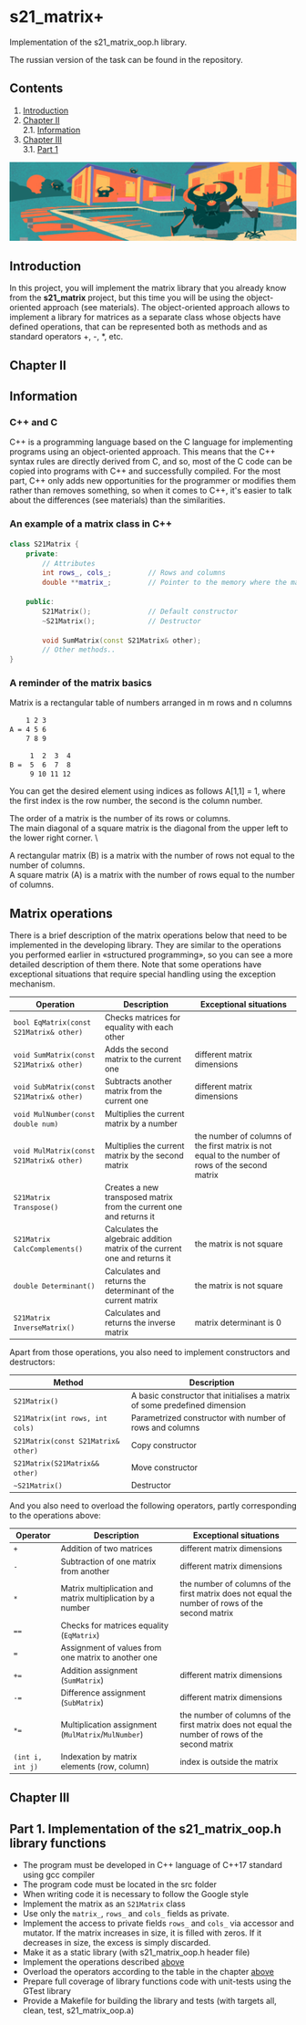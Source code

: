 # s21_matrix+

Implementation of the s21_matrix_oop.h library.

The russian version of the task can be found in the repository.

## Contents

1. [Introduction](#introduction)
2. [Chapter II](#chapter-ii) \
   2.1. [Information](#information)
3. [Chapter III](#chapter-iii) \
   3.1. [Part 1](#part-1-implementation-of-the-s21_matrix_ooph-library-functions)

![s21_matrix](misc/images/s21_matrix.png)

## Introduction

In this project, you will implement the matrix library that you already know from the **s21_matrix** project, but this time you will be using the object-oriented approach (see materials). The object-oriented approach allows to implement a library for matrices as a separate class whose objects have defined operations, that can be represented both as methods and as standard operators +, -, \*, etc.

## Chapter II

## Information

### C++ and C

C++ is a programming language based on the C language for implementing programs using an object-oriented approach. This means that the C++ syntax rules are directly derived from C, and so, most of the C code can be copied into programs with C++ and successfully compiled.
For the most part, C++ only adds new opportunities for the programmer or modifies them rather than removes something, so when it comes to C++, it's easier to talk about the differences (see materials) than the similarities.

### An example of a matrix class in C++

```cpp
class S21Matrix {
    private:
        // Attributes
        int rows_, cols_;         // Rows and columns
        double **matrix_;         // Pointer to the memory where the matrix is allocated

    public:
        S21Matrix();              // Default constructor
        ~S21Matrix();             // Destructor

        void SumMatrix(const S21Matrix& other);
        // Other methods..
}
```

### A reminder of the matrix basics

Matrix is a rectangular table of numbers arranged in m rows and n columns

```
    1 2 3
A = 4 5 6
    7 8 9
```

```
     1  2  3  4
В =  5  6  7  8
     9 10 11 12
```

You can get the desired element using indices as follows A[1,1] = 1, where the first index is the row number, the second is the column number.

The order of a matrix is the number of its rows or columns. \
The main diagonal of a square matrix is the diagonal from the upper left to the lower right corner. \

A rectangular matrix (B) is a matrix with the number of rows not equal to the number of columns. \
A square matrix (A) is a matrix with the number of rows equal to the number of columns.

## Matrix operations

There is a brief description of the matrix operations below that need to be implemented in the developing library.
They are similar to the operations you performed earlier in «structured programming», so you can see a more detailed description of them there.
Note that some operations have exceptional situations that require special handling using the exception mechanism.

| Operation                                | Description                                                                | Exceptional situations                                                                            |
| ---------------------------------------- | -------------------------------------------------------------------------- | ------------------------------------------------------------------------------------------------- |
| `bool EqMatrix(const S21Matrix& other)`  | Checks matrices for equality with each other                               |                                                                                                   |
| `void SumMatrix(const S21Matrix& other)` | Adds the second matrix to the current one                                  | different matrix dimensions                                                                       |
| `void SubMatrix(const S21Matrix& other)` | Subtracts another matrix from the current one                              | different matrix dimensions                                                                       |
| `void MulNumber(const double num) `      | Multiplies the current matrix by a number                                  |                                                                                                   |
| `void MulMatrix(const S21Matrix& other)` | Multiplies the current matrix by the second matrix                         | the number of columns of the first matrix is not equal to the number of rows of the second matrix |
| `S21Matrix Transpose()`                  | Creates a new transposed matrix from the current one and returns it        |                                                                                                   |
| `S21Matrix CalcComplements()`            | Calculates the algebraic addition matrix of the current one and returns it | the matrix is not square                                                                          |
| `double Determinant()`                   | Calculates and returns the determinant of the current matrix               | the matrix is not square                                                                          |
| `S21Matrix InverseMatrix()`              | Calculates and returns the inverse matrix                                  | matrix determinant is 0                                                                           |

Apart from those operations, you also need to implement constructors and destructors:

| Method                              | Description                                                                |
| ----------------------------------- | -------------------------------------------------------------------------- |
| `S21Matrix()`                       | A basic constructor that initialises a matrix of some predefined dimension |
| `S21Matrix(int rows, int cols) `    | Parametrized constructor with number of rows and columns                   |
| `S21Matrix(const S21Matrix& other)` | Copy constructor                                                           |
| `S21Matrix(S21Matrix&& other)`      | Move constructor                                                           |
| `~S21Matrix()`                      | Destructor                                                                 |

And you also need to overload the following operators, partly corresponding to the operations above:

| Operator         | Description                                                 | Exceptional situations                                                                           |
| ---------------- | ----------------------------------------------------------- | ------------------------------------------------------------------------------------------------ |
| `+`              | Addition of two matrices                                    | different matrix dimensions                                                                      |
| `-`              | Subtraction of one matrix from another                      | different matrix dimensions                                                                      |
| `*`              | Matrix multiplication and matrix multiplication by a number | the number of columns of the first matrix does not equal the number of rows of the second matrix |
| `==`             | Checks for matrices equality (`EqMatrix`)                   |                                                                                                  |
| `=`              | Assignment of values from one matrix to another one         |                                                                                                  |
| `+=`             | Addition assignment (`SumMatrix`)                           | different matrix dimensions                                                                      |
| `-=`             | Difference assignment (`SubMatrix`)                         | different matrix dimensions                                                                      |
| `*=`             | Multiplication assignment (`MulMatrix`/`MulNumber`)         | the number of columns of the first matrix does not equal the number of rows of the second matrix |
| `(int i, int j)` | Indexation by matrix elements (row, column)                 | index is outside the matrix                                                                      |

## Chapter III

## Part 1. Implementation of the s21_matrix_oop.h library functions

- The program must be developed in C++ language of C++17 standard using gcc compiler
- The program code must be located in the src folder
- When writing code it is necessary to follow the Google style
- Implement the matrix as an `S21Matrix` class
- Use only the `matrix_`, `rows_` and `cols_` fields as private.
- Implement the access to private fields `rows_` and `cols_` via accessor and mutator. If the matrix increases in size, it is filled with zeros. If it decreases in size, the excess is simply discarded.
- Make it as a static library (with s21_matrix_oop.h header file)
- Implement the operations described [above](#matrix-operations)
- Overload the operators according to the table in the chapter [above](#matrix-operations)
- Prepare full coverage of library functions code with unit-tests using the GTest library
- Provide a Makefile for building the library and tests (with targets all, clean, test, s21_matrix_oop.a)
